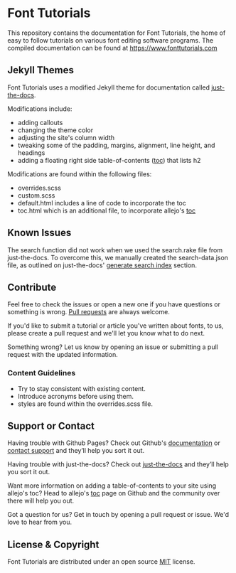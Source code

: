 # Font Tutorials  

This repository contains the documentation for Font Tutorials, the home of easy to follow tutorials on various font editing software programs. The compiled documentation can be found at https://www.fonttutorials.com  

## Jekyll Themes  

Font Tutorials uses a modified Jekyll theme for documentation called [just-the-docs].  

Modifications include:  
- adding callouts  
- changing the theme color  
- adjusting the site's column width  
- tweaking some of the padding, margins, alignment, line height, and headings  
- adding a floating right side table-of-contents ([toc]) that lists h2  

Modifications are found within the following files:  
- overrides.scss  
- custom.scss  
- default.html includes a line of code to incorporate the toc  
- toc.html which is an additional file, to incorporate allejo's [toc]  

## Known Issues  

The search function did not work when we used the search.rake file from just-the-docs. To overcome this, we manually created the search-data.json file, as outlined on just-the-docs' [generate search index] section.  

## Contribute  

Feel free to check the issues or open a new one if you have questions or something is wrong. [Pull requests](https://github.com/g-wallis/font-tutorials/pulls) are always welcome.  

If you'd like to submit a tutorial or article you've written about fonts, to us, please create a pull request and we'll let you know what to do next.  

Something wrong? Let us know by opening an issue or submitting a pull request with the updated information.  

### Content Guidelines  

- Try to stay consistent with existing content.  
- Introduce acronyms before using them.  
- styles are found within the overrides.scss file.  

## Support or Contact  

Having trouble with Github Pages? Check out Github's [documentation](https://help.github.com/categories/github-pages-basics/) or [contact support](https://github.com/contact) and they’ll help you sort it out.  

Having trouble with just-the-docs? Check out [just-the-docs] and they’ll help you sort it out.  

Want more information on adding a table-of-contents to your site using allejo's toc? Head to allejo's [toc] page on Github and the community over there will help you out.  

Got a question for us? Get in touch by opening a pull request or issue. We'd love to hear from you.  

## License & Copyright  

Font Tutorials are distributed under an open source [MIT] license.  

[toc]: https://github.com/allejo/jekyll-toc  
[just-the-docs]: https://github.com/pmarsceill/just-the-docs  
[MIT]: /license  
[generate search index]: https://pmarsceill.github.io/just-the-docs/docs/search/#generate-search-index  